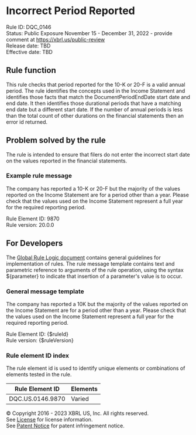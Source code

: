# Incorrect Period Reported  
Rule ID: DQC_0146  
Status: Public Exposure November 15 - December 31, 2022 - provide comment at https://xbrl.us/public-review  
Release date: TBD  
Effective date: TBD  
  
## Rule function
This rule checks that period reported for the 10-K or 20-F is a valid annual period. The rule identifies the concepts used in the Income Statement and identifies those facts that match the DocumentPeriodEndDate start date and end date.  It then identifies those durational periods that have a matching end date but a different start date.  If the number of annual periods is less than the total count of other durations on the financial statements then an error id returned.

## Problem solved by the rule  
The rule is intended to ensure that filers do not enter the incorrect start date on the values reported in the financial statements. 

### Example rule message
The company has reported a 10-K or 20-F but the majority of the values reported on the Income Statement are for a period other than a year.  Please check that the values used on the Income Statement represent a full year for the required reporting period.

Rule Element ID: 9870  
Rule version: 20.0.0 

## For Developers  
The [Global Rule Logic document](https://github.com/DataQualityCommittee/dqc_us_rules/blob/master/docs/GlobalRuleLogic.md) contains general guidelines for implementation of rules. The rule message template contains text and parametric reference to arguments of the rule operation, using the syntax ${parameter} to indicate that insertion of a parameter's value is to occur.  
  
### General message template 
The company has reported a 10K but the majority of the values reported on the Income Statement are for a period other than a year.  Please check that the values used on the Income Statement represent a full year for the required reporting period.  

Rule Element ID: {$ruleId}  
Rule version: {$ruleVersion}  

### Rule element ID index  
The rule element id is used to identify unique elements or combinations of elements tested in the rule.

|Rule Element ID|Elements|
|--- |--- |
|DQC.US.0146.9870|Varied|

© Copyright 2016 - 2023 XBRL US, Inc. All rights reserved.   
See [License](https://xbrl.us/dqc-license) for license information.  
See [Patent Notice](https://xbrl.us/dqc-patent) for patent infringement notice.  